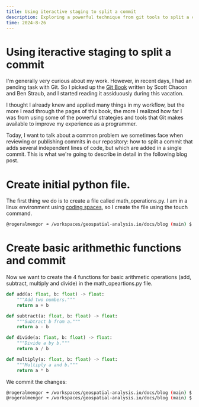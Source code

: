 ```yaml
---
title: Using iteractive staging to split a commit 
description: Exploring a powerful technique from git tools to split a commit by the patches added in a file. 
time: 2024-8-26
---
```


# Using iteractive staging to split a commit

I'm generally very curious about my work. However, in recent days, I had an pending task with Git. So I picked up the <a href="https://git-scm.com/book/en/v2" target="_blank">Git Book</a> written by Scott Chacon and Ben Straub, and I started reading it assiduously during this vacation. 

I thought I already knew and applied many things in my workflow, but the more I read through the pages of this book, the more I realized how far I was from using some of the powerful strategies and tools that Git makes available to improve my experience as a programmer.

Today, I want to talk about a common problem we sometimes face when reviewing or publishing commits in our repository: how to split a commit that adds several independent lines of code, but which are added in a single commit. This is what we're going to describe in detail in the following blog post.

# Create initial python file. 

The first thing we do is to create a file called math_operations.py. I am in a linux environment using <a href="https://github.com/features/codespaces" target="_blank">coding spaces</a>, so I create the file using the touch command.

```bash
@rogeralmengor ➜ /workspaces/geospatial-analysis.io/docs/blog (main) $ touch math_operations.py
```

# Create basic arithmethic functions and commit

Now we want to create the 4 functions for basic arithmetic operations (add, subtract, multiply and divide) in the math_opeartions.py file.

```python
def add(a: float, b: float) -> float:
    """Add two numbers."""
    return a + b

def subtract(a: float, b: float) -> float:
    """Subtract b from a."""
    return a - b

def divide(a: float, b: float) -> float:
    """Divide a by b."""
    return a / b

def multiply(a: float, b: float) -> float:
    """Multiply a and b."""
    return a * b
```

We commit the changes:

```bash
@rogeralmengor ➜ /workspaces/geospatial-analysis.io/docs/blog (main) $ git add math_operations.py
@rogeralmengor ➜ /workspaces/geospatial-analysis.io/docs/blog (main) $ git commit -m "feat: adding module basic arithmetic operations." 
```